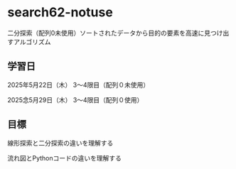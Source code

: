 # search62-notuse
二分探索（配列0未使用）ソートされたデータから目的の要素を高速に見つけ出すアルゴリズム

## 学習日
2025年5月22日（木） 3～4限目（配列０未使用）

2025念5月29日（木） 3～4限目（配列０使用）

## 目標
線形探索と二分探索の違いを理解する

流れ図とPythonコードの違いを理解する